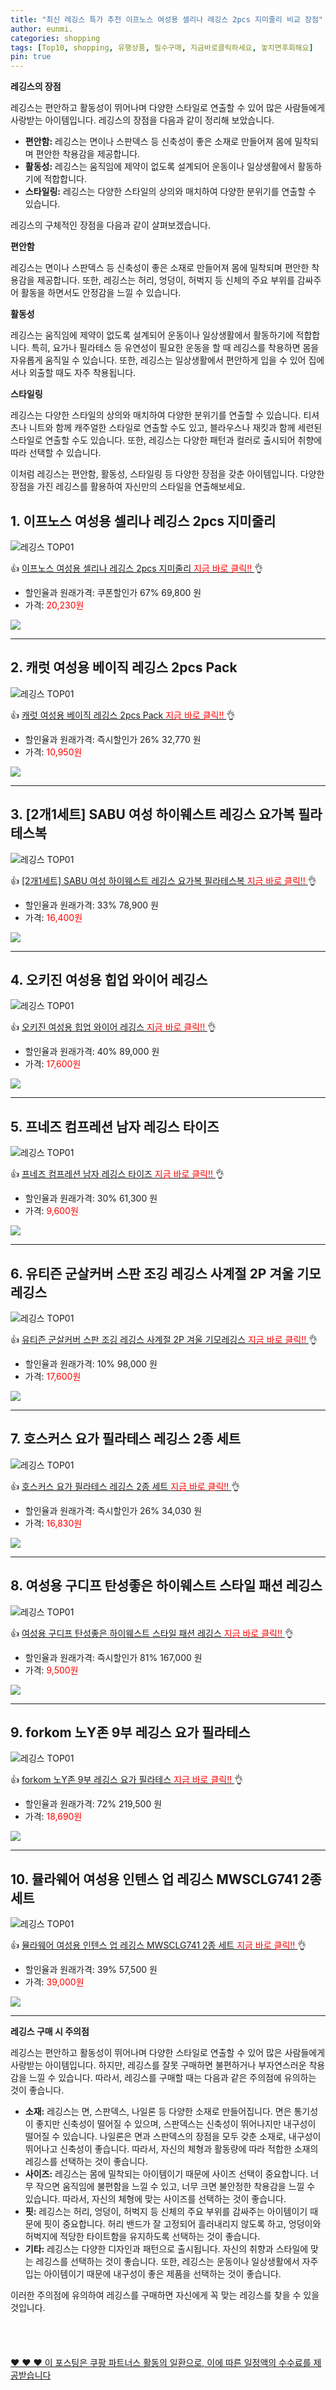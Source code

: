 ```yaml
---
title: "최신 레깅스 특가 추천 이프노스 여성용 셀리나 레깅스 2pcs 지미줄리 비교 장점"
author: eunmi.
categories: shopping
tags: [Top10, shopping, 유행상품, 필수구매, 지금바로클릭하세요, 놓치면후회해요]
pin: true
---
```

**레깅스의 장점**

레깅스는 편안하고 활동성이 뛰어나며 다양한 스타일로 연출할 수 있어 많은 사람들에게 사랑받는 아이템입니다. 레깅스의 장점을 다음과 같이 정리해 보았습니다.

* **편안함:** 레깅스는 면이나 스판덱스 등 신축성이 좋은 소재로 만들어져 몸에 밀착되며 편안한 착용감을 제공합니다.
* **활동성:** 레깅스는 움직임에 제약이 없도록 설계되어 운동이나 일상생활에서 활동하기에 적합합니다.
* **스타일링:** 레깅스는 다양한 스타일의 상의와 매치하여 다양한 분위기를 연출할 수 있습니다.

레깅스의 구체적인 장점을 다음과 같이 살펴보겠습니다.

**편안함**

레깅스는 면이나 스판덱스 등 신축성이 좋은 소재로 만들어져 몸에 밀착되며 편안한 착용감을 제공합니다. 또한, 레깅스는 허리, 엉덩이, 허벅지 등 신체의 주요 부위를 감싸주어 활동을 하면서도 안정감을 느낄 수 있습니다.

**활동성**

레깅스는 움직임에 제약이 없도록 설계되어 운동이나 일상생활에서 활동하기에 적합합니다. 특히, 요가나 필라테스 등 유연성이 필요한 운동을 할 때 레깅스를 착용하면 몸을 자유롭게 움직일 수 있습니다. 또한, 레깅스는 일상생활에서 편안하게 입을 수 있어 집에서나 외출할 때도 자주 착용됩니다.

**스타일링**

레깅스는 다양한 스타일의 상의와 매치하여 다양한 분위기를 연출할 수 있습니다. 티셔츠나 니트와 함께 캐주얼한 스타일로 연출할 수도 있고, 블라우스나 재킷과 함께 세련된 스타일로 연출할 수도 있습니다. 또한, 레깅스는 다양한 패턴과 컬러로 출시되어 취향에 따라 선택할 수 있습니다.

이처럼 레깅스는 편안함, 활동성, 스타일링 등 다양한 장점을 갖춘 아이템입니다. 다양한 장점을 가진 레깅스를 활용하여 자신만의 스타일을 연출해보세요.

   

## 1. 이프노스 여성용 셀리나 레깅스 2pcs 지미줄리

![레깅스 TOP01](https://thumbnail10.coupangcdn.com/thumbnails/remote/230x230ex/image/retail/images/10888434120094984-6d01d642-d6a0-4127-9e0f-a53807e3558f.jpg)


👍 [이프노스 여성용 셀리나 레깅스 2pcs 지미줄리 <font color=red> 지금 바로 클릭!! </font> ](https://link.coupang.com/re/AFFSDP?lptag=AF3617701&subid=GithubCoopas&pageKey=1720144543&traceid=V0-153&itemId=13063659418&vendorItemId=71688616042) 👌 


- 할인율과 원래가격: 쿠폰할인가 67%  69,800   원
- 가격: <span style='color:red'>20,230원</span>

[![](/discount_price.png)](https://link.coupang.com/re/AFFSDP?lptag=AF3617701&subid=GithubCoopas&pageKey=1720144543&traceid=V0-153&itemId=13063659418&vendorItemId=71688616042)

---


   

## 2. 캐럿 여성용 베이직 레깅스 2pcs Pack

![레깅스 TOP01](https://thumbnail9.coupangcdn.com/thumbnails/remote/230x230ex/image/retail/images/4102767188906154-af7685fa-ef69-490b-ac80-d584ad490276.jpg)


👍 [캐럿 여성용 베이직 레깅스 2pcs Pack <font color=red> 지금 바로 클릭!! </font> ](https://link.coupang.com/re/AFFSDP?lptag=AF3617701&subid=GithubCoopas&pageKey=1857255494&traceid=V0-153&itemId=3157090203&vendorItemId=71144661404) 👌 


- 할인율과 원래가격: 즉시할인가 26%  32,770   원
- 가격: <span style='color:red'>10,950원</span>

[![](/discount_price.png)](https://link.coupang.com/re/AFFSDP?lptag=AF3617701&subid=GithubCoopas&pageKey=1857255494&traceid=V0-153&itemId=3157090203&vendorItemId=71144661404)

---


   

## 3. [2개1세트] SABU 여성 하이웨스트 레깅스 요가복 필라테스복

![레깅스 TOP01](https://thumbnail6.coupangcdn.com/thumbnails/remote/230x230ex/image/vendor_inventory/0067/2ff4f2858ce491709c7745636309cddb55dae3b95c55c80598382e0bf459.jpg)


👍 [[2개1세트] SABU 여성 하이웨스트 레깅스 요가복 필라테스복 <font color=red> 지금 바로 클릭!! </font> ](https://link.coupang.com/re/AFFSDP?lptag=AF3617701&subid=GithubCoopas&pageKey=5347951621&traceid=V0-153&itemId=7857905232&vendorItemId=86576632453) 👌 


- 할인율과 원래가격: 33%  78,900   원
- 가격: <span style='color:red'>16,400원</span>

[![](/discount_price.png)](https://link.coupang.com/re/AFFSDP?lptag=AF3617701&subid=GithubCoopas&pageKey=5347951621&traceid=V0-153&itemId=7857905232&vendorItemId=86576632453)

---


   

## 4. 오키진 여성용 힙업 와이어 레깅스

![레깅스 TOP01](https://thumbnail7.coupangcdn.com/thumbnails/remote/230x230ex/image/retail/images/2019/09/17/14/4/e3a696bb-eeeb-44c9-944c-5a40ed1a6633.jpg)


👍 [오키진 여성용 힙업 와이어 레깅스 <font color=red> 지금 바로 클릭!! </font> ](https://link.coupang.com/re/AFFSDP?lptag=AF3617701&subid=GithubCoopas&pageKey=302261823&traceid=V0-153&itemId=950795369&vendorItemId=71797638865) 👌 


- 할인율과 원래가격: 40%  89,000   원
- 가격: <span style='color:red'>17,600원</span>

[![](/discount_price.png)](https://link.coupang.com/re/AFFSDP?lptag=AF3617701&subid=GithubCoopas&pageKey=302261823&traceid=V0-153&itemId=950795369&vendorItemId=71797638865)

---


   

## 5. 프네즈 컴프레션 남자 레깅스 타이즈

![레깅스 TOP01](https://thumbnail10.coupangcdn.com/thumbnails/remote/230x230ex/image/vendor_inventory/c8d3/93773c59eee812e9655b5bfd3d1c50c7416468af4bd5dc9b114e0ab5ae28.jpg)


👍 [프네즈 컴프레션 남자 레깅스 타이즈 <font color=red> 지금 바로 클릭!! </font> ](https://link.coupang.com/re/AFFSDP?lptag=AF3617701&subid=GithubCoopas&pageKey=7468347940&traceid=V0-153&itemId=19482420606&vendorItemId=86592471168) 👌 


- 할인율과 원래가격: 30%  61,300   원
- 가격: <span style='color:red'>9,600원</span>

[![](/discount_price.png)](https://link.coupang.com/re/AFFSDP?lptag=AF3617701&subid=GithubCoopas&pageKey=7468347940&traceid=V0-153&itemId=19482420606&vendorItemId=86592471168)

---


   

## 6. 유티즌 군살커버 스판 조깅 레깅스 사계절 2P 겨울 기모레깅스

![레깅스 TOP01](https://thumbnail9.coupangcdn.com/thumbnails/remote/230x230ex/image/vendor_inventory/410c/550df26fc39392f51200e7c7742cb4272a3e49e29af3638b2a0e5ea8ae92.jpg)


👍 [유티즌 군살커버 스판 조깅 레깅스 사계절 2P 겨울 기모레깅스 <font color=red> 지금 바로 클릭!! </font> ](https://link.coupang.com/re/AFFSDP?lptag=AF3617701&subid=GithubCoopas&pageKey=7631793035&traceid=V0-153&itemId=20257075623&vendorItemId=87344776409) 👌 


- 할인율과 원래가격: 10%  98,000   원
- 가격: <span style='color:red'>17,600원</span>

[![](/discount_price.png)](https://link.coupang.com/re/AFFSDP?lptag=AF3617701&subid=GithubCoopas&pageKey=7631793035&traceid=V0-153&itemId=20257075623&vendorItemId=87344776409)

---


   

## 7. 호스커스 요가 필라테스 레깅스 2종 세트

![레깅스 TOP01](https://thumbnail8.coupangcdn.com/thumbnails/remote/230x230ex/image/vendor_inventory/9e65/dcfbea746b213e67d691f9960762c717523b9676a68b6d5b44c3f6c91c29.jpg)


👍 [호스커스 요가 필라테스 레깅스 2종 세트 <font color=red> 지금 바로 클릭!! </font> ](https://link.coupang.com/re/AFFSDP?lptag=AF3617701&subid=GithubCoopas&pageKey=6249413373&traceid=V0-153&itemId=12659039275&vendorItemId=83057627747) 👌 


- 할인율과 원래가격: 즉시할인가 26%  34,030   원
- 가격: <span style='color:red'>16,830원</span>

[![](/discount_price.png)](https://link.coupang.com/re/AFFSDP?lptag=AF3617701&subid=GithubCoopas&pageKey=6249413373&traceid=V0-153&itemId=12659039275&vendorItemId=83057627747)

---


   

## 8. 여성용 구디프 탄성좋은 하이웨스트 스타일 패션 레깅스

![레깅스 TOP01](https://thumbnail7.coupangcdn.com/thumbnails/remote/230x230ex/image/retail/images/2023/01/18/11/9/3c675ba8-018f-436f-90c9-a5c16fa50b98.jpg)


👍 [여성용 구디프 탄성좋은 하이웨스트 스타일 패션 레깅스 <font color=red> 지금 바로 클릭!! </font> ](https://link.coupang.com/re/AFFSDP?lptag=AF3617701&subid=GithubCoopas&pageKey=7074721713&traceid=V0-153&itemId=17580727016&vendorItemId=84747334027) 👌 


- 할인율과 원래가격: 즉시할인가 81%  167,000   원
- 가격: <span style='color:red'>9,500원</span>

[![](/discount_price.png)](https://link.coupang.com/re/AFFSDP?lptag=AF3617701&subid=GithubCoopas&pageKey=7074721713&traceid=V0-153&itemId=17580727016&vendorItemId=84747334027)

---


   

## 9. forkom 노Y존 9부 레깅스 요가 필라테스

![레깅스 TOP01](https://thumbnail6.coupangcdn.com/thumbnails/remote/230x230ex/image/vendor_inventory/0e41/6b029e30308caeccadccf73b4984066e52ec682c710e6415f51197922aff.jpg)


👍 [forkom 노Y존 9부 레깅스 요가 필라테스 <font color=red> 지금 바로 클릭!! </font> ](https://link.coupang.com/re/AFFSDP?lptag=AF3617701&subid=GithubCoopas&pageKey=7152268858&traceid=V0-153&itemId=17983419295&vendorItemId=85160027059) 👌 


- 할인율과 원래가격: 72%  219,500   원
- 가격: <span style='color:red'>18,690원</span>

[![](/discount_price.png)](https://link.coupang.com/re/AFFSDP?lptag=AF3617701&subid=GithubCoopas&pageKey=7152268858&traceid=V0-153&itemId=17983419295&vendorItemId=85160027059)

---


   

## 10. 뮬라웨어 여성용 인텐스 업 레깅스 MWSCLG741 2종 세트

![레깅스 TOP01](https://thumbnail8.coupangcdn.com/thumbnails/remote/230x230ex/image/retail/images/709661175688258-73c8f9c9-6c2d-4c72-aa6d-cfa85d51d703.jpg)


👍 [뮬라웨어 여성용 인텐스 업 레깅스 MWSCLG741 2종 세트 <font color=red> 지금 바로 클릭!! </font> ](https://link.coupang.com/re/AFFSDP?lptag=AF3617701&subid=GithubCoopas&pageKey=7345078901&traceid=V0-153&itemId=18888023765&vendorItemId=86004788876) 👌 


- 할인율과 원래가격: 39%  57,500   원
- 가격: <span style='color:red'>39,000원</span>

[![](/discount_price.png)](https://link.coupang.com/re/AFFSDP?lptag=AF3617701&subid=GithubCoopas&pageKey=7345078901&traceid=V0-153&itemId=18888023765&vendorItemId=86004788876)

---
**레깅스 구매 시 주의점**

레깅스는 편안하고 활동성이 뛰어나며 다양한 스타일로 연출할 수 있어 많은 사람들에게 사랑받는 아이템입니다. 하지만, 레깅스를 잘못 구매하면 불편하거나 부자연스러운 착용감을 느낄 수 있습니다. 따라서, 레깅스를 구매할 때는 다음과 같은 주의점에 유의하는 것이 좋습니다.

* **소재:** 레깅스는 면, 스판덱스, 나일론 등 다양한 소재로 만들어집니다. 면은 통기성이 좋지만 신축성이 떨어질 수 있으며, 스판덱스는 신축성이 뛰어나지만 내구성이 떨어질 수 있습니다. 나일론은 면과 스판덱스의 장점을 모두 갖춘 소재로, 내구성이 뛰어나고 신축성이 좋습니다. 따라서, 자신의 체형과 활동량에 따라 적합한 소재의 레깅스를 선택하는 것이 좋습니다.
* **사이즈:** 레깅스는 몸에 밀착되는 아이템이기 때문에 사이즈 선택이 중요합니다. 너무 작으면 움직임에 불편함을 느낄 수 있고, 너무 크면 불안정한 착용감을 느낄 수 있습니다. 따라서, 자신의 체형에 맞는 사이즈를 선택하는 것이 좋습니다.
* **핏:** 레깅스는 허리, 엉덩이, 허벅지 등 신체의 주요 부위를 감싸주는 아이템이기 때문에 핏이 중요합니다. 허리 밴드가 잘 고정되어 흘러내리지 않도록 하고, 엉덩이와 허벅지에 적당한 타이트함을 유지하도록 선택하는 것이 좋습니다.
* **기타:** 레깅스는 다양한 디자인과 패턴으로 출시됩니다. 자신의 취향과 스타일에 맞는 레깅스를 선택하는 것이 좋습니다. 또한, 레깅스는 운동이나 일상생활에서 자주 입는 아이템이기 때문에 내구성이 좋은 제품을 선택하는 것이 좋습니다.

이러한 주의점에 유의하여 레깅스를 구매하면 자신에게 꼭 맞는 레깅스를 찾을 수 있을 것입니다.<br><br><br><br><br> [ ❤ ❤ ❤ 이 포스팅은 쿠팡 파트너스 활동의 일환으로, 이에 따른 일정액의 수수료를 제공받습니다](https://link.coupang.com/a/bcEFyh)